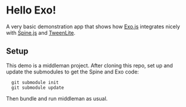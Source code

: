 # Hello Exo!

A very basic demonstration app that shows how [Exo.js](https://github.com/jpettersson/exo.js) integrates nicely with [Spine.js](http://spinejs.com/) and [TweenLite](http://www.greensock.com/tweenlite/).

## Setup

This demo is a middleman project. After cloning this repo, set up and update the submodules to get the Spine and Exo code: 

```
  git submodule init
  git submodule update
```

Then bundle and run middleman as usual.